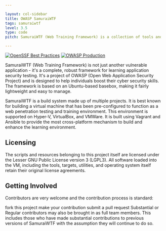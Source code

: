 ```yaml
---

layout: col-sidebar
title: OWASP SamuraiWTF
tags: samuraiwtf
level: 3.5
type: code
pitch: SamuraiWTF (Web Training Framework) is a collection of tools and training bundled into a platform to provide a lab environment and training on web application testing.

---
```

[![OpenSSF Best Practices](https://bestpractices.coreinfrastructure.org/projects/7479/badge)](https://bestpractices.coreinfrastructure.org/projects/7479)
[![OWASP Production](https://img.shields.io/badge/owasp-production%20project-f7b73c.svg)](https://www.owasp.org/projects)

SamuraiWTF (Web Training Framework) is not just another vulnerable application - it's a complete, robust framework for learning application security testing. It's a project of OWASP (Open Web Application Security Project) and is designed to help individuals boost their cyber security skills. The framework is based on an Ubuntu-based basebox, making it fairly lightweight and easy to manage.

SamuraiWTF is a build system made up of multiple projects.  It is best known for building a virtual machine that has been pre-configured to function as a web penetration testing and training environment. This environment is supported on Hyper-V, VirtualBox, and VMWare. It is built using Vagrant and Ansible to provide the most cross-platform mechanism to build and enhance the learning environment.

## Licensing

The scripts and resources belonging to this project itself are licensed under the Lesser GNU Public License version 3 (LGPL3). All software loaded into the VM, including the tools, targets, utilities, and operating system itself retain their original license agreements.

## Getting Involved

Contributors are very welcome and the contribution process is standard:

fork this project
make your contribution
submit a pull request
Substantial or Regular contributors may also be brought in as full team members. This includes those who have made substantial contributions to previous versions of SamuraiWTF with the assumption they will continue to do so.
